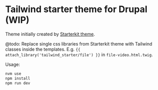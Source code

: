 # Tailwind starter theme for Drupal (WIP)

Theme initially created by [Starterkit theme](https://www.drupal.org/docs/core-modules-and-themes/core-themes/starterkit-theme).

@todo: Replace single css libraries from Starterkit theme with Tailwind classes inside
the templates. E.g. `{{ attach_library('tailwind_starter/file') }}` in `file-video.html.twig`.

Usage:

```bash
nvm use
npm install
npm run dev
```
